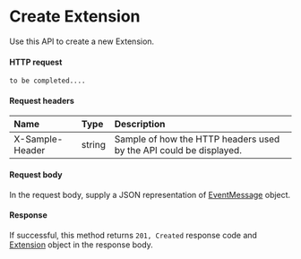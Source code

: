 # Create Extension

Use this API to create a new Extension.
#### HTTP request
```http
to be completed....
```
#### Request headers
| Name       | Type | Description|
|:---------------|:--------|:----------|
| X-Sample-Header  | string  | Sample of how the HTTP headers used by the API could be displayed.|

#### Request body
In the request body, supply a JSON representation of [EventMessage]('../api/eventmessage.md') object.


#### Response
If successful, this method returns `201, Created` response code and [Extension](../resources/extension.md) object in the response body.
